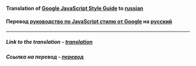 #### Translation of [Google JavaScript Style Guide](https://google.github.io/styleguide/jsguide.html) to [russian](https://rostislavdugin.github.io/styleguide/jsguide.html)

#### Перевод [руководство по JavaScript стилю от Google](https://google.github.io/styleguide/jsguide.html) на [русский](https://rostislavdugin.github.io/styleguide/jsguide.html)

---

##### Link to the translation - [translation](https://rostislavdugin.github.io/styleguide/jsguide.html)

##### Ссылка на перевод - [перевод](https://rostislavdugin.github.io/styleguide/jsguide.html)
